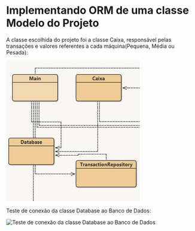 # Implementando ORM de uma classe Modelo do Projeto

A classe escolhida do projeto foi a classe Caixa, responsável pelas transações e valores referentes a cada máquina(Pequena, Média ou Pesada):

![Classes](AtividadeCRUD/Imagens/Classes_Principais.png)

Teste de conexão da classe Database ao Banco de Dados:

![Teste de conexão da classe Database ao Banco de Dados](AtividadeCRUD/Imagens/Teste_Conexão_Database.png)
